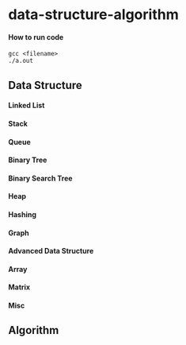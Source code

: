 # data-structure-algorithm

#### How to run code

```
gcc <filename>
./a.out
```

## Data Structure

#### Linked List

#### Stack

#### Queue

#### Binary Tree

#### Binary Search Tree

#### Heap

#### Hashing

#### Graph

#### Advanced Data Structure

#### Array

#### Matrix

#### Misc

## Algorithm

